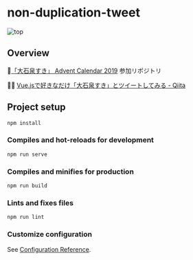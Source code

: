 # non-duplication-tweet

![top](https://user-images.githubusercontent.com/49052459/218252138-7cebb584-1b13-474d-8a1b-c27131e7fe53.png)

## Overview

📅[「大石泉すき」 Advent Calendar 2019](https://qiita.com/advent-calendar/2019/ohishi-izumi-suki) 参加リポジトリ

✍🏻 [Vue.jsで好きなだけ「大石泉すき」とツイートしてみる - Qiita](https://qiita.com/m19e/items/7a7d52180c8b3e60af69)

## Project setup
```
npm install
```

### Compiles and hot-reloads for development
```
npm run serve
```

### Compiles and minifies for production
```
npm run build
```

### Lints and fixes files
```
npm run lint
```

### Customize configuration
See [Configuration Reference](https://cli.vuejs.org/config/).
